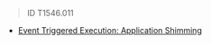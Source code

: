 > ID T1546.011
- [Event Triggered Execution: Application Shimming](https://attack.mitre.org/techniques/T1546/011/)
